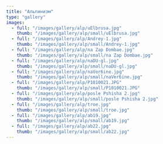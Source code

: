 ```yaml
---
title: "Альпинизм"
type: "gallery"
images:
  - full: "/images/gallery/alp/uElbrusa.jpg"
    thumb: "/images/gallery/alp/small/uElbrusa.jpg"
  - full: "/images/gallery/alp/Andrey-1.jpg"
    thumb: "/images/gallery/alp/small/Andrey-1.jpg"
  - full: "/images/gallery/alp/na Zap Dombae.jpg"
    thumb: "/images/gallery/alp/small/na Zap Dombae.jpg"
  - full: "/images/gallery/alp/naDU-gl.jpg"
    thumb: "/images/gallery/alp/small/naDU-gl.jpg"
  - full: "/images/gallery/alp/naVer6ine.jpg"
    thumb: "/images/gallery/alp/small/naVer6ine.jpg"
  - full: "/images/gallery/alp/P1010021.JPG"
    thumb: "/images/gallery/alp/small/P1010021.JPG"
  - full: "/images/gallery/alp/posle Pshisha 2.jpg"
    thumb: "/images/gallery/alp/small/posle Pshisha 2.jpg"
  - full: "/images/gallery/alp/troe.jpg"
    thumb: "/images/gallery/alp/small/troe.jpg"
  - full: "/images/gallery/alp/ab19.jpg"
    thumb: "/images/gallery/alp/small/ab19.jpg"
  - full: "/images/gallery/alp/ab22.jpg"
    thumb: "/images/gallery/alp/small/ab22.jpg"
---
```

